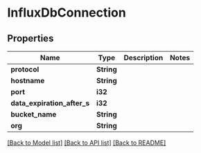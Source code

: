 # InfluxDbConnection

## Properties

Name | Type | Description | Notes
------------ | ------------- | ------------- | -------------
**protocol** | **String** |  | 
**hostname** | **String** |  | 
**port** | **i32** |  | 
**data_expiration_after_s** | **i32** |  | 
**bucket_name** | **String** |  | 
**org** | **String** |  | 

[[Back to Model list]](../README.md#documentation-for-models) [[Back to API list]](../README.md#documentation-for-api-endpoints) [[Back to README]](../README.md)


